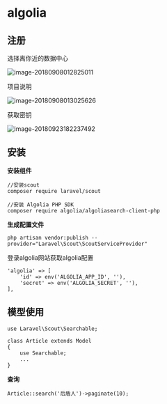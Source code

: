 # algolia

## 注册

选择离你近的数据中心

![image-20180908012825011](assets/image-20180908012825011.png)



项目说明

![image-20180908013025626](assets/image-20180908013025626.png)



获取密钥

![image-20180923182237492](assets/image-20180923182237492.png)

## 安装

**安装组件**

```
//安装scout
composer require laravel/scout

//安装 Algolia PHP SDK
composer require algolia/algoliasearch-client-php
```

**生成配置文件**

```
php artisan vendor:publish --provider="Laravel\Scout\ScoutServiceProvider"
```

登录algolia网站获取algolia配置

```
'algolia' => [
	'id' => env('ALGOLIA_APP_ID', ''),
	'secret' => env('ALGOLIA_SECRET', ''),
],
```

## 模型使用

```
use Laravel\Scout\Searchable;

class Article extends Model
{
    use Searchable;
    ...
}
```

**查询**

```
Article::search('后盾人')->paginate(10);
```

